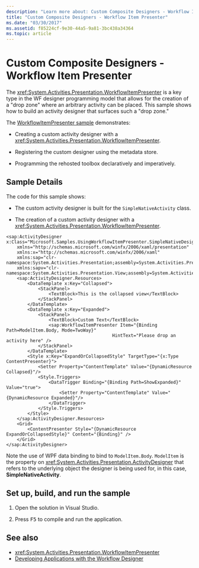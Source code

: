 ```yaml
---
description: "Learn more about: Custom Composite Designers - Workflow Item Presenter"
title: "Custom Composite Designers - Workflow Item Presenter"
ms.date: "03/30/2017"
ms.assetid: f85224cf-9e30-44a5-9a81-3bc438a34364
ms.topic: article
---
```

# Custom Composite Designers - Workflow Item Presenter

The <xref:System.Activities.Presentation.WorkflowItemPresenter> is a key type in the WF designer programming model that allows for the creation of a "drop zone" where an arbitrary activity can be placed. This sample shows how to build an activity designer that surfaces such a "drop zone."

The [WorkflowItemPresenter sample](https://github.com/dotnet/samples/tree/main/framework/windows-workflow-foundation/basic/CustomActivities/CustomActivityDesigners/WorkflowItemPresenter/cs) demonstrates:

- Creating a custom activity designer with a <xref:System.Activities.Presentation.WorkflowItemPresenter>.

- Registering the custom designer using the metadata store.

- Programming the rehosted toolbox declaratively and imperatively.

## Sample Details

The code for this sample shows:

- The custom activity designer is built for the `SimpleNativeActivity` class.

- The creation of a custom activity designer with a <xref:System.Activities.Presentation.WorkflowItemPresenter>.

```xaml
<sap:ActivityDesigner x:Class="Microsoft.Samples.UsingWorkflowItemPresenter.SimpleNativeDesigner"
    xmlns="http://schemas.microsoft.com/winfx/2006/xaml/presentation"
    xmlns:x="http://schemas.microsoft.com/winfx/2006/xaml"
    xmlns:sap="clr-namespace:System.Activities.Presentation;assembly=System.Activities.Presentation"
    xmlns:sapv="clr-namespace:System.Activities.Presentation.View;assembly=System.Activities.Presentation">
    <sap:ActivityDesigner.Resources>
        <DataTemplate x:Key="Collapsed">
            <StackPanel>
                <TextBlock>This is the collapsed view</TextBlock>
            </StackPanel>
        </DataTemplate>
        <DataTemplate x:Key="Expanded">
            <StackPanel>
                <TextBlock>Custom Text</TextBlock>
                <sap:WorkflowItemPresenter Item="{Binding Path=ModelItem.Body, Mode=TwoWay}"
                                        HintText="Please drop an activity here" />
            </StackPanel>
        </DataTemplate>
        <Style x:Key="ExpandOrCollapsedStyle" TargetType="{x:Type ContentPresenter}">
            <Setter Property="ContentTemplate" Value="{DynamicResource Collapsed}"/>
            <Style.Triggers>
                <DataTrigger Binding="{Binding Path=ShowExpanded}" Value="true">
                    <Setter Property="ContentTemplate" Value="{DynamicResource Expanded}"/>
                </DataTrigger>
            </Style.Triggers>
        </Style>
    </sap:ActivityDesigner.Resources>
    <Grid>
        <ContentPresenter Style="{DynamicResource ExpandOrCollapsedStyle}" Content="{Binding}" />
    </Grid>
</sap:ActivityDesigner>
```

 Note the use of WPF data binding to bind to `ModelItem.Body`. `ModelItem` is the property on <xref:System.Activities.Presentation.ActivityDesigner> that refers to the underlying object the designer is being used for, in this case, **SimpleNativeActivity**.

## Set up, build, and run the sample

1. Open the solution in Visual Studio.

2. Press <kbd>F5</kbd> to compile and run the application.

## See also

- <xref:System.Activities.Presentation.WorkflowItemPresenter>
- [Developing Applications with the Workflow Designer](/visualstudio/workflow-designer/developing-applications-with-the-workflow-designer)
